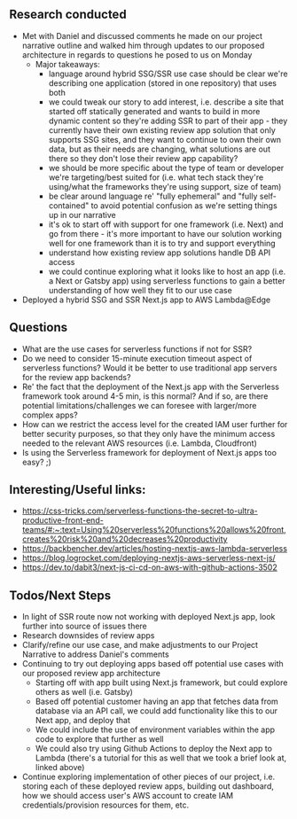 ## Research conducted
- Met with Daniel and discussed comments he made on our project narrative outline and walked him through updates to our proposed architecture in regards to questions he posed to us on Monday
  - Major takeaways:
    - language around hybrid SSG/SSR use case should be clear we're describing one application (stored in one repository) that uses both
    - we could tweak our story to add interest, i.e. describe a site that started off statically generated and wants to build in more dynamic content so they're adding SSR to part of their app - they currently have their own existing review app solution that only supports SSG sites, and they want to continue to own their own data, but as their needs are changing, what solutions are out there so they don't lose their review app capability? 
    - we should be more specific about the type of team or developer we're targeting/best suited for (i.e. what tech stack they're using/what the frameworks they're using support, size of team)
    - be clear around language re' "fully ephemeral" and "fully self-contained" to avoid potential confusion as we're setting things up in our narrative
    - it's ok to start off with support for one framework (i.e. Next) and go from there - it's more important to have our solution working well for one framework than it is to try and support everything
    - understand how existing review app solutions handle DB API access
    - we could continue exploring what it looks like to host an app (i.e. a Next or Gatsby app) using serverless functions to gain a better understanding of how well they fit to our use case
- Deployed a hybrid SSG and SSR Next.js app to AWS Lambda@Edge

## Questions
- What are the use cases for serverless functions if not for SSR?
- Do we need to consider 15-minute execution timeout aspect of serverless functions? Would it be better to use traditional app servers for the review app backends?
- Re' the fact that the deployment of the Next.js app with the Serverless framework took around 4-5 min, is this normal? And if so, are there potential limitations/challenges we can foresee with larger/more complex apps?
- How can we restrict the access level for the created IAM user further for better security purposes, so that they only have the minimum access needed to the relevant AWS resources (i.e. Lambda, Cloudfront) 
- Is using the Serverless framework for deployment of Next.js apps too easy? ;)

## Interesting/Useful links:
- https://css-tricks.com/serverless-functions-the-secret-to-ultra-productive-front-end-teams/#:~:text=Using%20serverless%20functions%20allows%20front,creates%20risk%20and%20decreases%20productivity
- https://backbencher.dev/articles/hosting-nextjs-aws-lambda-serverless
- https://blog.logrocket.com/deploying-nextjs-aws-serverless-next-js/
- https://dev.to/dabit3/next-js-ci-cd-on-aws-with-github-actions-3502
	
##  Todos/Next Steps
- In light of SSR route now not working with deployed Next.js app, look further into source of issues there
- Research downsides of review apps
- Clarify/refine our use case, and make adjustments to our Project Narrative to address Daniel's comments
- Continuing to try out deploying apps based off potential use cases with our proposed review app architecture
  - Starting off with app built using Next.js framework, but could explore others as well (i.e. Gatsby)
  - Based off potential customer having an app that fetches data from database via an API call, we could add functionality like this to our Next app, and deploy that
  - We could include the use of environment variables within the app code to explore that further as well
  - We could also try using Github Actions to deploy the Next app to Lambda (there's a tutorial for this as well that we took a brief look at, linked above)
- Continue exploring implementation of other pieces of our project, i.e. storing each of these deployed review apps, building out dashboard, how we should access user's AWS account to create IAM credentials/provision resources for them, etc.
